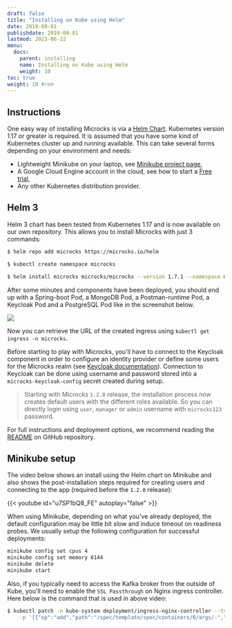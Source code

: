 ```yaml
---
draft: false
title: "Installing on Kube using Helm"
date: 2019-09-01
publishdate: 2019-09-01
lastmod: 2023-06-22
menu:
  docs:
    parent: installing
    name: Installing on Kube using Helm
    weight: 10
toc: true
weight: 10 #rem
---
```


## Instructions

One easy way of installing Microcks is via a [Helm Chart](https://helm.sh/). Kubernetes version 1.17 or greater is required. It is assumed that you have some kind of Kubernetes cluster up and running available. This can take several forms depending on your environment and needs:

* Lightweight Minikube on your laptop, see [Minikube project page](https://github.com/kubernetes/minikube),
* A Google Cloud Engine account in the cloud, see how to start a [Free trial](https://console.cloud.google.com/freetrial),
* Any other Kubernetes distribution provider.


## Helm 3

Helm 3 chart has been tested from Kubernetes 1.17 and is now available on our own repository. This allows you to install Microcks with just 3 commands:

```sh
$ helm repo add microcks https://microcks.io/helm

$ kubectl create namespace microcks

$ helm install microcks microcks/microcks --version 1.7.1 --namespace microcks --set microcks.url=microcks.$(minikube ip).nip.io --set keycloak.url=keycloak.$(minikube ip).nip.io
```

After some minutes and components have been deployed, you should end up with a Spring-boot Pod, a MongoDB Pod, a Postman-runtime Pod, a Keycloak Pod and a PostgreSQL Pod like in the screenshot below.

<img src="/images/running-pods-k8s.png" class="img-responsive"/>

Now you can retrieve the URL of the created ingress using `kubectl get ingress -n microcks`.

Before starting to play with Microcks, you'll have to connect to the Keycloak component in order to configure an identity provider or define some users for the Microcks realm (see [Keycloak documentation](http://www.keycloak.org/docs/latest/server_admin/index.html#user-management)). Connection to Keycloak can be done using username and password stored into a `microcks-keycloak-config` secret created during setup.

> Starting with Microcks `1.2.0` release, the installation process now creates default users with the different roles available. So you can directly login using `user`, `manager` or `admin` username with `microcks123` password.

For full instructions and deployment options, we recommend reading the [README](https://github.com/microcks/microcks/blob/master/install/kubernetes/README.md) on GitHub repository.

## Minikube setup

The video below shows an install using the Helm chart on Minikube and also shows the post-installation steps required for creating users and connecting to the app (required before the `1.2.0` release):

{{< youtube id="u7SP1bQ8_FE" autoplay="false" >}}

When using Minikube, depending on what you've already deployed, the default configuration may be little bit slow and induce timeout on readiness probes. We usually setup the following configuration for successful deployments:

```sh
minikube config set cpus 4
minikube config set memory 6144
minikube delete
minikube start
```

Also, if you typically need to access the Kafka broker from the outside of Kube, you'll need to enable the `SSL Passthrough` on Nginx ingress controller. Here below is the command that is used in above video:

```sh
$ kubectl patch -n kube-system deployment/ingress-nginx-controller --type='json' \
    -p '[{"op":"add","path":"/spec/template/spec/containers/0/args/-","value":"--enable-ssl-passthrough"}]'
```
